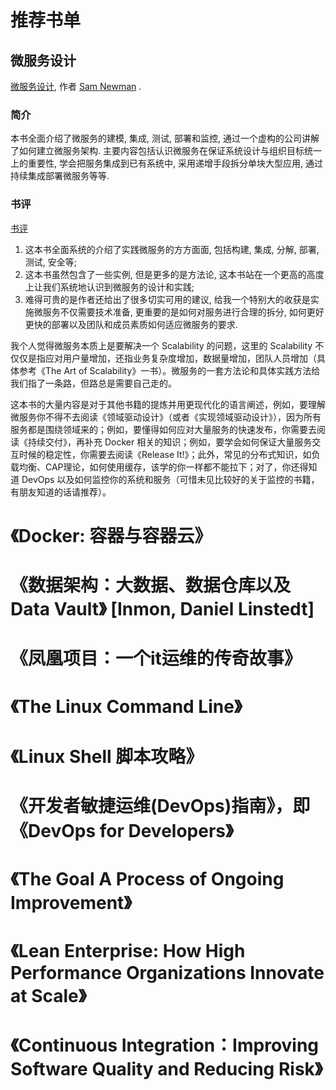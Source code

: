 # 推荐书单 #

## 微服务设计 ##

[微服务设计](http://shop.oreilly.com/product/0636920033158.do), 作者 [Sam Newman](http://www.oreilly.com/pub/au/6132) .

### 简介 ###

本书全面介绍了微服务的建模, 集成, 测试, 部署和监控, 通过一个虚构的公司讲解了如何建立微服务架构.
主要内容包括认识微服务在保证系统设计与组织目标统一上的重要性, 学会把服务集成到已有系统中, 采用递增手段拆分单块大型应用, 通过持续集成部署微服务等等.

### 书评 ###

[书评](https://book.douban.com/subject/26772677/)

1. 这本书全面系统的介绍了实践微服务的方方面面, 包括构建, 集成, 分解, 部署, 测试, 安全等;
2. 这本书虽然包含了一些实例, 但是更多的是方法论, 这本书站在一个更高的高度上让我们系统地认识到微服务的设计和实践;
3. 难得可贵的是作者还给出了很多切实可用的建议, 给我一个特别大的收获是实施微服务不仅需要技术准备, 更重要的是如何对服务进行合理的拆分, 如何更好更快的部署以及团队和成员素质如何适应微服务的要求.

我个人觉得微服务本质上是要解决一个 Scalability 的问题，这里的 Scalability 不仅仅是指应对用户量增加，还指业务复杂度增加，数据量增加，团队人员增加（具体参考《The Art of Scalability》一书）。微服务的一套方法论和具体实践方法给我们指了一条路，但路总是需要自己走的。

这本书的大量内容是对于其他书籍的提炼并用更现代化的语言阐述，例如，要理解微服务你不得不去阅读《领域驱动设计》（或者《实现领域驱动设计》），因为所有服务都是围绕领域来的；例如，要懂得如何应对大量服务的快速发布，你需要去阅读《持续交付》，再补充 Docker 相关的知识；例如，要学会如何保证大量服务交互时候的稳定性，你需要去阅读《Release It!》；此外，常见的分布式知识，如负载均衡、CAP理论，如何使用缓存，该学的你一样都不能拉下；对了，你还得知道 DevOps 以及如何监控你的系统和服务（可惜未见比较好的关于监控的书籍，有朋友知道的话请推荐）。

# 《Docker: 容器与容器云》

# 《数据架构：大数据、数据仓库以及Data Vault》 [Inmon, Daniel Linstedt]

# 《凤凰项目：一个it运维的传奇故事》

# 《The Linux Command Line》

# 《Linux Shell 脚本攻略》

# 《开发者敏捷运维(DevOps)指南》，即《DevOps for Developers》

# 《The Goal A Process of Ongoing Improvement》

# 《Lean Enterprise: How High Performance Organizations Innovate at Scale》

# 《Continuous Integration：Improving Software Quality and Reducing Risk》
